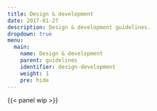 ```yaml
---
title: Design & development
date: 2017-01-27
description: Design & development guidelines.
dropdown: true
menu:
  main:
    name: Design & development
    parent: guidelines
    identifier: design-development
    weight: 1
    pre: hide
---
```


{{< panel wip >}}
